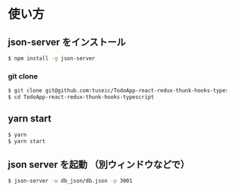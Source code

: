 # 使い方

## json-server をインストール
```sh
$ npm install -g json-server
```

### git clone
```sh
$ git clone git@github.com:tuseic/TodoApp-react-redux-thunk-hooks-typescript.git
$ cd TodoApp-react-redux-thunk-hooks-typescript
```

## yarn start
```sh 
$ yarn
$ yarn start
```

## json server を起動 （別ウィンドウなどで）
```sh
$ json-server -w db_json/db.json -p 3001
```
